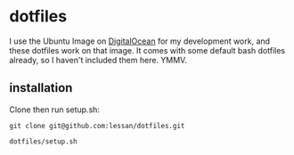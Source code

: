 # dotfiles
I use the Ubuntu Image on [DigitalOcean](http://www.digitalocean.com) for my development work, and these dotfiles work on that image. It comes with some default bash dotfiles already, so I haven't included them here. YMMV.

## installation
Clone then run setup.sh:

    git clone git@github.com:lessan/dotfiles.git

    dotfiles/setup.sh
